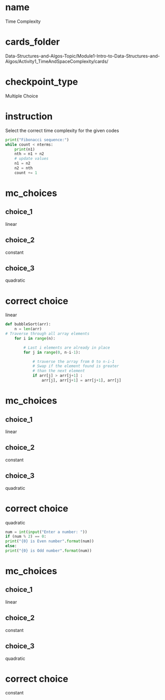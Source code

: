 # name
Time Complexity

# cards_folder
Data-Structures-and-Algos-Topic/Module1-Intro-to-Data-Structures-and-Algos/Activity1_TimeAndSpaceComplexity/cards/

# checkpoint_type
Multiple Choice

# instruction
Select the correct time complexity for the given codes 

```python
print("Fibonacci sequence:")
while count < nterms:
    print(n1)
    nth = n1 + n2
    # update values
    n1 = n2
    n2 = nth
    count += 1
```

# mc_choices
## choice_1
linear
## choice_2
constant
## choice_3
quadratic
# correct choice
linear 


```python
def bubbleSort(arr):
    n = len(arr)
# Traverse through all array elements
    for i in range(n):

        # Last i elements are already in place
        for j in range(0, n-i-1):

            # traverse the array from 0 to n-i-1
            # Swap if the element found is greater
            # than the next element
            if arr[j] > arr[j+1] :
                arr[j], arr[j+1] = arr[j+1], arr[j]
```

# mc_choices
## choice_1
linear
## choice_2
constant
## choice_3
quadratic
# correct choice
quadratic



```python
num = int(input("Enter a number: "))  
if (num % 2) == 0:  
print("{0} is Even number".format(num))  
else:  
print("{0} is Odd number".format(num))  
```

# mc_choices

## choice_1

linear

## choice_2

constant

## choice_3

quadratic

# correct choice

constant 

